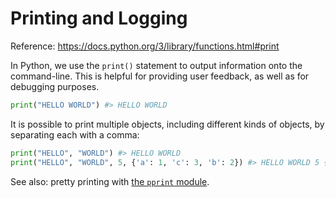 # Printing and Logging

Reference: https://docs.python.org/3/library/functions.html#print

In Python, we use the `print()` statement to output information onto the command-line. This is helpful for providing user feedback, as well as for debugging purposes.

```python
print("HELLO WORLD") #> HELLO WORLD
```

It is possible to print multiple objects, including different kinds of objects, by separating each with a comma:

```python
print("HELLO", "WORLD") #> HELLO WORLD
print("HELLO", "WORLD", 5, {'a': 1, 'c': 3, 'b': 2}) #> HELLO WORLD 5 {'a': 1, 'c': 3, 'b': 2}
```

See also: pretty printing with [the `pprint` module](./../python/modules/pprint.md).
